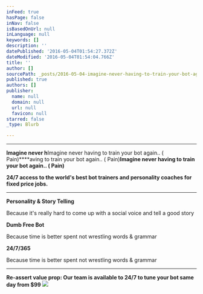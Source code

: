 ```yaml
---
inFeed: true
hasPage: false
inNav: false
isBasedOnUrl: null
inLanguage: null
keywords: []
description: ''
datePublished: '2016-05-04T01:54:27.372Z'
dateModified: '2016-05-04T01:54:04.766Z'
title: ''
author: []
sourcePath: _posts/2016-05-04-imagine-never-having-to-train-your-bot-again-pain.md
published: true
authors: []
publisher:
  name: null
  domain: null
  url: null
  favicon: null
starred: false
_type: Blurb

---
```

********

****Imagine never h****Imagine never having to train your bot again.. ( Pain)****aving to train your bot again.. ( Pain)****Imagine never having to train your bot again.. ( Pain)****

**24/7 access to the world's best bot trainers and personality coaches for fixed price jobs.**

****

**Personality & Story Telling**

Because it's really hard to come up with a social voice and tell a good story

**Dumb Free Bot**

Because time is better spent not wrestling words & grammar

**24/7/365**

Because time is better spent not wrestling words & grammar

****

**Re-assert value prop: Our team is available to 24/7 to tune your bot same day from $99**
![](https://the-grid-user-content.s3-us-west-2.amazonaws.com/d3798782-0178-40d1-92b0-9b510f9dc333.png)